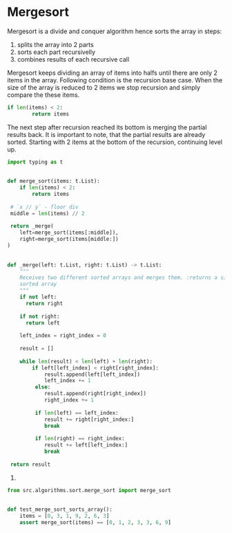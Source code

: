 # Mergesort

Mergesort is a divide and conquer algorithm hence sorts the array in steps:
1. splits the array into 2 parts
2. sorts each part recursivelly
3. combines results of each recursive call

Mergesort keeps dividing an array of items into halfs until there are only 2 items in the array. Following condition is the recursion base case. When the size of the array is reduced to 2 items we stop recursion and simply compare the these items.

```Python
if len(items) < 2:  
        return items  
```
The next step after recursion reached its bottom is merging the partial results back. It is important to note, that the partial results are already sorted. Starting with 2 items at the bottom of the recursion, continuing level up. 

```Python
import typing as t  
  
  
def merge_sort(items: t.List):  
    if len(items) < 2:  
        return items  
  
 # `x // y` - floor div  
 middle = len(items) // 2  
  
 return _merge(
 	left=merge_sort(items[:middle]),  
	right=merge_sort(items[middle:])
)  
  
  
def _merge(left: t.List, right: t.List) -> t.List:  
    """  
    Receives two different sorted arrays and merges them. :returns a single 
    sorted array 
    """  
    if not left:
      return right  
  
    if not right:  
      return left  
    
    left_index = right_index = 0  
  
    result = []  
  
    while len(result) < len(left) + len(right):  
        if left[left_index] < right[right_index]:  
            result.append(left[left_index])  
            left_index += 1  
		 else:  
            result.append(right[right_index])  
            right_index += 1  
  
		 if len(left) == left_index:  
            result += right[right_index:]  
            break  
  
		 if len(right) == right_index:  
            result += left[left_index:]  
            break  
  
 return result
```

1. 
```Python
from src.algorithms.sort.merge_sort import merge_sort  
  
  
def test_merge_sort_sorts_array():  
    items = [0, 3, 1, 9, 2, 6, 3]  
    assert merge_sort(items) == [0, 1, 2, 3, 3, 6, 9]
```